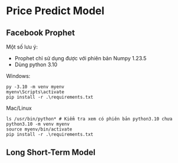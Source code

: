 # Price Predict Model

## Facebook Prophet
Một số lưu ý:
- Prophet chỉ sử dụng được với phiên bản Numpy 1.23.5
- Dùng python 3.10

Windows:
```
py -3.10 -m venv myenv
myenv\Scripts\activate
pip install -r .\requirements.txt
```

Mac/Linux
```
ls /usr/bin/python* # Kiểm tra xem có phiên bản python3.10 chưa
python3.10 -m venv myenv
source myenv/bin/activate
pip install -r .\requirements.txt
```

## Long Short-Term Model


